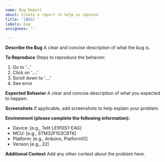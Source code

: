 ```yaml
---
name: Bug Report
about: Create a report to help us improve
title: '[BUG] '
labels: bug
assignees: ''

---
```


**Describe the Bug**
A clear and concise description of what the bug is.

**To Reproduce**
Steps to reproduce the behavior:

1. Go to '...'
2. Click on '....'
3. Scroll down to '....'
4. See error

**Expected Behavior**
A clear and concise description of what you expected to happen.

**Screenshots**
If applicable, add screenshots to help explain your problem.

**Environment (please complete the following information):**

- Device: [e.g., Telit LE910S1-EAG]
- MCU: [e.g., STM32F103C8T6]
- Platform: [e.g., Arduino, PlatformIO]
- Version [e.g., 22]

**Additional Context**
Add any other context about the problem here.

